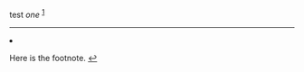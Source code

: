 test *one* <sup><a href="#fn1" id="fnref1">1</a></sup>

----

<li id="fn1"  class="footnote-item"><p>Here is the footnote. <a href="#fnref1" class="footnote-backref">↩</a></p>
</li>
